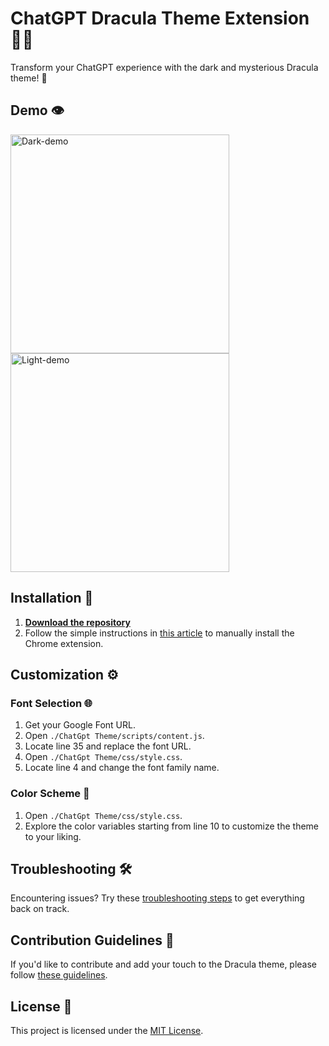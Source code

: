 # ChatGPT Dracula Theme Extension 🧛‍♂️

Transform your ChatGPT experience with the dark and mysterious Dracula theme! 🦇

## Demo 👁
<div class="flex-container">
  <img src="https://i.ibb.co/KzTJB8B/Screenshot-2023-12-22-080828.png" alt="Dark-demo" width="350">
  <img src="https://i.ibb.co/JxLbzgJ/Screenshot-2023-12-22-080751.png" alt="Light-demo" width="350">
</div>

## Installation 🚀

1. **[Download the repository](#link-to-download)**
2. Follow the simple instructions in [this article](#link-to-install-chrome-extensions-manually) to manually install the Chrome extension.

## Customization ⚙️

### Font Selection 🌐

1. Get your Google Font URL.
2. Open `./ChatGpt Theme/scripts/content.js`.
3. Locate line 35 and replace the font URL.
4. Open `./ChatGpt Theme/css/style.css`.
5. Locate line 4 and change the font family name.

### Color Scheme 🎨

1. Open `./ChatGpt Theme/css/style.css`.
2. Explore the color variables starting from line 10 to customize the theme to your liking.

## Troubleshooting 🛠️

Encountering issues? Try these [troubleshooting steps](#link-to-troubleshooting) to get everything back on track.

## Contribution Guidelines 🤝

If you'd like to contribute and add your touch to the Dracula theme, please follow [these guidelines](CONTRIBUTING.md).

## License 📜

This project is licensed under the [MIT License](LICENSE).
